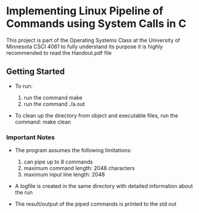 # Implementing Linux Pipeline of Commands using System Calls in C

This project is part of the Operating Systems Class at the University of Minnesota CSCI 4061 to fully understand its purpose it is highly recommended to read the Handout.pdf file

## Getting Started

* To run:
  1) run the command make
  2) run the command ./a.out

* To clean up the directory from object and executable files, run the command: make clean

### Important Notes

* The program assumes the following limitations:
   1) can pipe up to 8 commands
   2) maximum command length: 2048 characters
   3) maximum input line length: 2048

* A logfile is created in the same directory with detailed information about the run

* The result/output of the piped commands is printed to the std out
